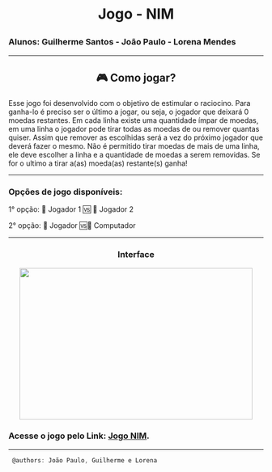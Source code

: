 # **<p align = center> Jogo - NIM**
### Alunos: Guilherme Santos - João Paulo - Lorena Mendes

---

## **<p align = center> 🎮 Como jogar?**

Esse jogo foi desenvolvido com o objetivo de estimular o raciocino. Para ganha-lo é preciso ser o último a jogar, ou seja, o jogador que deixará 0 moedas restantes. Em cada linha existe uma quantidade ímpar de moedas, em uma linha o jogador pode tirar todas as moedas de ou remover quantas quiser. Assim que remover as escolhidas será a vez do próximo jogador que deverá fazer o mesmo. Não é permitido tirar moedas de mais de uma linha, ele deve escolher a linha e a quantidade de moedas a serem removidas.  Se for o ultimo a tirar a(as) moeda(as) restante(s) ganha!

---

### Opções de jogo disponíveis:


1° opção: 👤 Jogador 1 🆚 👤 Jogador 2

2°  opção: 👤 Jogador  🆚🤖  Computador
  
---
  
  ### **<p align="center"> Interface**
  <p align="center">
  <img width="460" height="300" src="https://user-images.githubusercontent.com/75842072/159386211-1128aaca-7484-47ad-8224-750255155082.png">
</p>

### **Acesse o jogo pelo Link:** [Jogo NIM](https://stupendous-pegasus-a6ed7f.netlify.app/).
  
  ---

 ``` JavaScript
  @authors: João Paulo, Guilherme e Lorena
```
  
